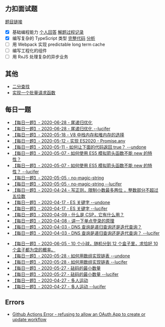 ## 力扣面试题

[题目链接](https://github.com/LeetCode-OpenSource/hire)

-   [x] 基础编程能力 [个人回答](https://github.com/suukii/leetcode-hire-foundations_zh) [解题过程记录](./collections/lc_hire_foundations.md)
-   [x] 编写复杂的 TypeScript 类型 [完整代码](./collections/lc_hire_typescript.ts) [分析](https://github.com/suukii/Articles/blob/master/articles/typescript_leetcode_hire.md)
-   [ ] 用 Webpack 实现 predictable long term cache
-   [ ] 编写工程化的组件
-   [ ] 用 RxJS 处理复杂的异步业务

## 其他

-   [二分查找](./collections/find_target.js)
-   [实现一个批量请求函数](./collections/multiple_requests.js)

## 每日一题

-   [【每日一题】- 2020-06-28 - 尾递归优化](https://github.com/azl397985856/fe-interview/issues/133#issuecomment-650935413)
-   [【每日一题】- 2020-06-28 - 尾递归优化 --lucifer](https://github.com/azl397985856/fe-interview/issues/133#issuecomment-650921245)
-   [【每日一题】- 2020-05-18 - V8 中栈内存和堆内存的选择](https://github.com/azl397985856/fe-interview/issues/129#issuecomment-629984669)
-   [【每日一题】- 2020-05-12 - 实现 ES2020 - Promise.any](https://github.com/azl397985856/fe-interview/issues/125#issuecomment-627154618)
-   [【每日一题】- 2020-05-11 - 如何让下面的代码返回 true？ --undone](https://github.com/azl397985856/fe-interview/issues/124#issuecomment-626489657)
-   [【每日一题】- 2020-05-07 - 如何使用 ES5 模拟箭头函数不能 new 的特性？](https://github.com/azl397985856/fe-interview/issues/123#issuecomment-625001679)
-   [【每日一题】- 2020-05-07 - 如何使用 ES5 模拟箭头函数不能 new 的特性？ --lucifer](https://github.com/azl397985856/fe-interview/issues/123#issuecomment-625060762)
-   [【每日一题】- 2020-05-05 - no-magic-string](https://github.com/azl397985856/fe-interview/issues/122#issuecomment-623997774)
-   [【每日一题】- 2020-05-05 - no-magic-string --lucifer](https://lucifer.ren/blog/2020/05/05/why-no-magic-string/)
-   [【每日一题】- 2020-04-24 - 写正则，限制小数最多两位 ，整数部分不超过五位数](https://github.com/azl397985856/fe-interview/issues/118#issuecomment-618936165)
-   [【每日一题】- 2020-04-17 - ES 关键字 --undone](./collections/replace_const.js)
-   [【每日一题】- 2020-04-17 - ES 关键字 --lucifer](https://github.com/azl397985856/fe-interview/issues/114#issuecomment-646581525)
-   [【每日一题】- 2020-04-09 - 什么是 CSP，它有什么用？](https://github.com/azl397985856/fe-interview/issues/112#issuecomment-611459336)
-   [【每日一题】- 2020-04-08 - 讲一下单点登录的原理](https://github.com/azl397985856/fe-interview/issues/111#issuecomment-610804111)
-   [【每日一题】- 2020-04-03 - DNS 查询是递归查询还是迭代查询？](https://github.com/azl397985856/fe-interview/issues/108#issuecomment-650971838)
-   [【每日一题】- 2020-04-03 - DNS 查询是递归查询还是迭代查询？ --lucifer](https://github.com/azl397985856/fe-interview/issues/108#issuecomment-608279422)

*   [【每日一题】- 2020-06-05 - 10 个小球，随机分到 12 个盒子里，求恰好 10 个盒子都为空的概率。](./collections/mersenne_twister.js)
*   [【每日一题】- 2020-05-28 - 如何用数组实现链表 --undone](https://github.com/azl397985856/leetcode/issues/376#issuecomment-635281351)
*   [【每日一题】- 2020-05-28 - 如何用数组实现链表 --lucifer](https://github.com/azl397985856/leetcode/issues/376#issuecomment-635156466)
*   [【每日一题】- 2020-05-27 - 砝码的最小数量](https://github.com/azl397985856/leetcode/issues/375#issuecomment-634594814)
*   [【每日一题】- 2020-05-27 - 砝码的最小数量 --lucifer](https://github.com/azl397985856/leetcode/issues/375#issuecomment-634516360)
*   [【每日一题】- 2020-04-27 - 多人运动](https://github.com/azl397985856/leetcode/issues/347#issuecomment-620939404)
*   [【每日一题】- 2020-04-27 - 多人运动 --lucifer](https://github.com/azl397985856/leetcode/issues/347#issuecomment-619723641)

## Errors

-   [Github Actions Error - refusing to allow an OAuth App to create or update workflow](./collections/workflow_problem.md)
